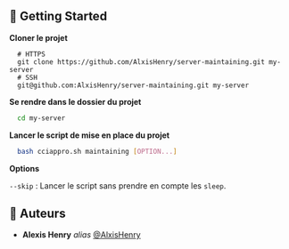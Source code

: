 ## :toolbox: Getting Started

**Cloner le projet**

```
  # HTTPS
  git clone https://github.com/AlxisHenry/server-maintaining.git my-server
  # SSH 
  git@github.com:AlxisHenry/server-maintaining.git my-server
```

**Se rendre dans le dossier du projet**

```bash
  cd my-server
```

**Lancer le script de mise en place du projet**

```bash
  bash cciappro.sh maintaining [OPTION...]
```

**Options**

`--skip` : Lancer le script sans prendre en compte les `sleep`.


## :wave: Auteurs

* **Alexis Henry** _alias_ [@AlxisHenry](https://github.com/AlxisHenry)